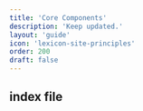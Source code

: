 ```yaml
---
title: 'Core Components'
description: 'Keep updated.'
layout: 'guide'
icon: 'lexicon-site-principles'
order: 200
draft: false
---
```


## index file
